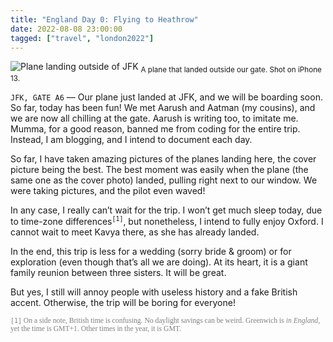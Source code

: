 ```yaml
---
title: "England Day 0: Flying to Heathrow"
date: 2022-08-08 23:00:00
tagged: ["travel", "london2022"]
---
```


![Plane landing outside of JFK](/images/england2022/plane.png)
<sub class="caption">A plane that landed outside our gate. Shot on iPhone 13.
</sub>


`JFK, GATE A6` –– Our plane just landed at JFK, and we will be boarding soon. So
far, today has been fun! We met Aarush and Aatman (my cousins), and we are now all
chilling at the gate. Aarush is writing too, to imitate me. Mumma, for a good reason,
banned me from coding for the entire trip. Instead, I am blogging, and I intend 
to document each day.

So far, I have taken amazing pictures of the planes landing here, the cover picture
being the best. The best moment was easily when the plane (the same one as the cover photo) landed, 
pulling right next to our window. We were taking pictures, and the pilot even waved!

In any case, I really can’t wait for the trip. I won’t get much sleep today, due
to time-zone differences<sup><code>[1]</code></sup>, but nonetheless, I intend 
to fully enjoy Oxford. I cannot wait to meet Kavya there, as she has already landed.

In the end, this trip is less for a wedding (sorry bride & groom) or for 
exploration (even though that’s all we are doing). At its heart, it is a giant 
family reunion between three sisters. It will be great. 

But yes, I still will annoy people with useless history and a fake British 
accent. Otherwise, the trip will be boring for everyone!

<sub style="font-family: Georgia, Times, serif; color: grey"><code>[1]</code> On
a side note, British time is confusing. No daylight savings can be weird. 
Greenwich is _in England_, yet the time is GMT+1. Other times in the year, it is 
GMT.</sub>